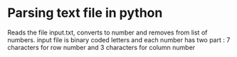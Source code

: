 # Parsing text file in python
Reads the file input.txt, converts to number and removes from list of numbers.
input file is binary coded letters and each number has two part : 7 characters for row number and 3 characters for column number

